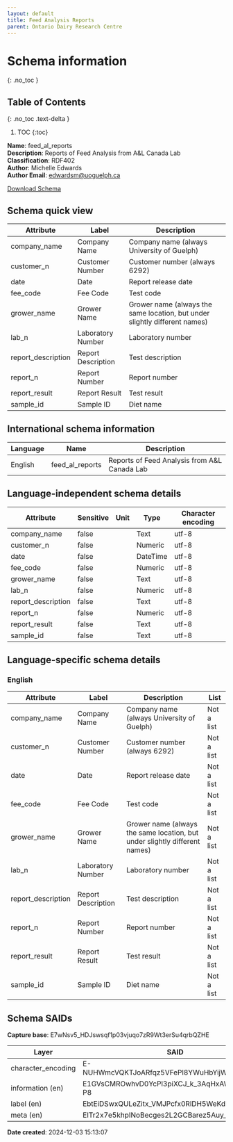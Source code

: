 ```yaml
---
layout: default  
title: Feed Analysis Reports 
parent: Ontario Dairy Research Centre 
---
```


# Schema information
{: .no_toc }

## Table of Contents
{: .no_toc .text-delta }

1. TOC
{:toc}

**Name**: feed_al_reports  
**Description**: Reports of Feed Analysis from A&L Canada Lab  
**Classification**: RDF402  
**Author**: Michelle Edwards  
**Author Email**: edwardsm@uoguelph.ca  

[Download Schema](Schema_Feed_AL_Reports.zip) 

## Schema quick view

| Attribute | Label | Description |
| --- | --- | --- |
| company_name | Company Name | Company name (always University of Guelph) |
| customer_n | Customer Number | Customer number (always 6292) |
| date | Date | Report release date |
| fee_code | Fee Code | Test code |
| grower_name | Grower Name | Grower name (always the same location, but under slightly different names) |
| lab_n | Laboratory Number | Laboratory number |
| report_description | Report Description | Test description |
| report_n | Report Number | Report number |
| report_result | Report Result | Test result |
| sample_id | Sample ID | Diet name |

## International schema information

| Language | Name | Description |
| --- | --- | --- |
| English | feed_al_reports | Reports of Feed Analysis from A&L Canada Lab |

## Language-independent schema details

| Attribute | Sensitive | Unit | Type | Character encoding |
| --- | --- | --- | --- | --- |
| company_name | false |  | Text | utf-8 |
| customer_n | false |  | Numeric | utf-8 |
| date | false |  | DateTime | utf-8 |
| fee_code | false |  | Numeric | utf-8 |
| grower_name | false |  | Text | utf-8 |
| lab_n | false |  | Numeric | utf-8 |
| report_description | false |  | Text | utf-8 |
| report_n | false |  | Numeric | utf-8 |
| report_result | false |  | Text | utf-8 |
| sample_id | false |  | Text | utf-8 |

## Language-specific schema details

### English

| Attribute | Label | Description | List |
| --- | --- | --- | --- |
| company_name | Company Name | Company name (always University of Guelph) | Not a list |
| customer_n | Customer Number | Customer number (always 6292) | Not a list |
| date | Date | Report release date | Not a list |
| fee_code | Fee Code | Test code | Not a list |
| grower_name | Grower Name | Grower name (always the same location, but under slightly different names) | Not a list |
| lab_n | Laboratory Number | Laboratory number | Not a list |
| report_description | Report Description | Test description | Not a list |
| report_n | Report Number | Report number | Not a list |
| report_result | Report Result | Test result | Not a list |
| sample_id | Sample ID | Diet name | Not a list |

## Schema SAIDs

**Capture base**: E7wNsv5_HDJswsqf1p03vjuqo7zR9Wt3erSu4qrbQZHE

| Layer | SAID |
| --- | --- |
| character_encoding | E-NUHWmcVQKTJoARfqz5VFePl8YWuHbYijWegkP46MHk |
| information (en) | E1GVsCMROwhvD0YcPl3piXCJ_k_3AqHxAWnf9xs9O-P8 |
| label (en) | EbtEiDSwxQULeZitx_VMJPcfx0RlDH5WeKdkNIxbHsao |
| meta (en) | EITr2x7e5khpINoBecges2L2GCBarez5Auy_-FEiI868 |

**Date created**: 2024-12-03 15:13:07

